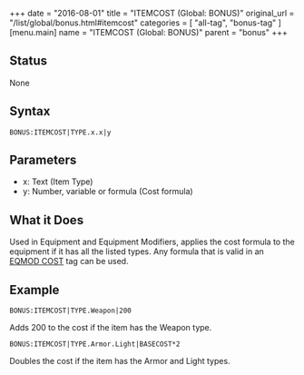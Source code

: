 +++
date = "2016-08-01"
title = "ITEMCOST (Global: BONUS)"
original_url = "/list/global/bonus.html#itemcost"
categories = [ "all-tag", "bonus-tag" ]
[menu.main]
    name = "ITEMCOST (Global: BONUS)"
    parent = "bonus"
+++

## Status

None

## Syntax

`BONUS:ITEMCOST|TYPE.x.x|y`

## Parameters

-   x: Text (Item Type)
-   y: Number, variable or formula (Cost formula)



What it Does
------------

Used in Equipment and Equipment Modifiers, applies the cost formula to
the equipment if it has all the listed types. Any formula that is valid
in an [EQMOD COST](/list/data/equipmentmodifiers/cost.html) tag can be
used.

Example
-------

`BONUS:ITEMCOST|TYPE.Weapon|200`

Adds 200 to the cost if the item has the Weapon type.

`BONUS:ITEMCOST|TYPE.Armor.Light|BASECOST*2`

Doubles the cost if the item has the Armor and Light types.

